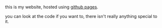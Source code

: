 this is my website, hosted using [github pages](https://github.com/pages).

you can look at the code if you want to, there isn't really anything special to it.
